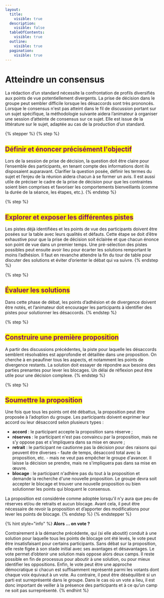 ```yaml
---
layout:
  title:
    visible: true
  description:
    visible: false
  tableOfContents:
    visible: true
  outline:
    visible: true
  pagination:
    visible: true
---
```


# Atteindre un consensus

La rédaction d’un standard nécessite la confrontation de profils diversifiés aux points de vue potentiellement divergents. La prise de décision dans le groupe peut sembler difficile lorsque les désaccords sont très prononcés. Lorsque le consensus n'est pas atteint dans le fil de discussion portant sur un sujet spécifique, la méthodologie suivante aidera l’animateur à organiser une session d’atteinte de consensus sur ce sujet. Elle est issue de la littérature sur le sujet, adaptée au cas de la production d’un standard.&#x20;

{% stepper %}
{% step %}
## <mark style="color:purple;">Définir et énoncer précisément l'objectif</mark>&#x20;

Lors de la session de prise de décision, la question doit être claire pour l’ensemble des participants, en tenant compte des informations dont ils disposaient auparavant. Clarifier la question posée, définir les termes du sujet et l’enjeu de la réunion aidera chacun à se former un avis. Il est aussi utile de préciser le cadre de la prise de décision pour que les contraintes soient bien comprises et favoriser les comportements bienveillants (comme la durée de la séance, les étapes, etc.).&#x20;
{% endstep %}

{% step %}
## <mark style="color:purple;">Explorer et exposer les différentes pistes</mark>

Les pistes déjà identifiées et les points de vue des participants doivent être posées sur la table avec leurs qualités et défauts. Cette étape se doit d’être exhaustive pour que la prise de décision soit éclairée et que chacun énonce son point de vue dans un premier temps. Une pré-sélection des pistes possibles peut ensuite avoir lieu pour écarter les solutions remportant le moins l’adhésion. Il faut en revanche attendre la fin du tour de table pour discuter des solutions et éviter d’orienter le débat qui va suivre.
{% endstep %}

{% step %}
## <mark style="color:purple;">Évaluer les solutions</mark>&#x20;

Dans cette phase de débat, les points d’adhésion et de divergence doivent être notés, et l’animateur doit encourager les participants à identifier des pistes pour solutionner les désaccords.
{% endstep %}

{% step %}
## <mark style="color:purple;">Construire une première proposition</mark>&#x20;

A partir des discussions précédentes, la piste pour laquelle les désaccords semblent résolvables est approfondie et détaillée dans une proposition. On cherche à en peaufiner tous les aspects, et notamment les points de divergence restants. La solution doit essayer de répondre aux besoins des parties prenantes pour lever les blocages. Un délai de réflexion peut être utile pour une décision complexe.
{% endstep %}

{% step %}
## <mark style="color:purple;">Soumettre la proposition</mark>

Une fois que tous les points ont été débattus, la proposition peut être proposée à l’adoption du groupe. Les participants doivent exprimer leur accord ou leur désaccord selon plusieurs types :&#x20;

* **accord** : le participant accepte la proposition sans réserve ;
* **réserves** : le participant n'est pas convaincu par la proposition, mais ne s’y oppose pas et s'impliquera dans sa mise en œuvre ;
* **retrait** : le participant ne cautionne pas la décision pour des raisons qui peuvent être diverses - faute de temps, désaccord total avec la proposition, etc. - mais ne veut pas empêcher le groupe d'avancer. Il laisse la décision se prendre, mais ne s'impliquera pas dans sa mise en œuvre.
* **blocage** : le participant n'adhère pas du tout à la proposition et demande la recherche d'une nouvelle proposition. Le groupe devra soit accepter le blocage et trouver une nouvelle proposition ou bien solutionner les points qui bloquent le consensus.

La proposition est considérée comme adoptée lorsqu'il n'y aura que peu de réserves et/ou de retraits et aucun blocage. Avant cela, il peut être nécessaire de revoir la proposition et d’apporter des modifications pour lever les points de blocage.&#x20;
{% endstep %}
{% endstepper %}

{% hint style="info" %}
**Alors ... on vote ?**&#x20;

Contrairement à la démarche précédente, qui (si elle aboutit) conduit à une solution pour laquelle tous les points de blocage ont été levés, le vote peut être insatisfaisant pour certains participants. Sans débat sur la proposition, elle reste figée à son stade initial avec ses avantages et désavantages. Le vote permet d’obtenir une solution mais oppose alors deux camps. Il reste possible en fin de processus pour aboutir à une solution, ou pour mieux identifier les oppositions. Enfin, le vote peut être une approche démocratique si chacun est suffisamment représenté parmi les votants dont chaque voix équivaut à un vote. Au contraire, il peut être déséquilibré si un parti est surreprésenté dans le groupe. Dans le cas où un vote a lieu, il est donc important de veiller à la présence des participants et à ce qu’un camp ne soit pas surreprésenté.
{% endhint %}

